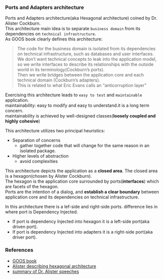### Ports and Adapters architecture

Ports and Adapters architecture(aka Hexagonal architecture) coined by Dr. Alister Cockburn.    
This architecture main idea is to separate `business domain` from its dependencies on `technical infrastructure`.    
As GOOS book clearly defines this architecture:     
> The code for the business domain is isolated from its dependencies on technical infrastructure, such as databases and user interfaces.    
>We don’t want technical concepts to leak into the application model,    
>so we write interfaces to describe its relationships with the outside world in its terminology(Cockburn’s ports).     
>Then we write bridges between the application core and each technical domain (Cockburn’s adapters).      
>This is related to what Eric Evans calls an “anticorruption layer”   

Exercising this architecture leads to `easy to test` and `maintainable` application.    
maintainability: easy to modify and easy to understand.it is a long term concern.     
maintainability is achieved by well-designed classes(**loosely coupled and highly cohesive**)

This architecture utilizes two principal heuristics:   
- Separation of concerns
  - gather together code that will change for the same reason in an isolated package.
- Higher levels of abstraction
    - avoid complexities

This architecture depicts the application as a **closed area**. The closed area is a hexagon(chosen by Alister Cockburn).    
The hexagon is the application core surrounded by ports(**interfaces**) which are facets of the hexagon.    
Ports are the intention of a dialog, and **establish a clear boundary** between application core and its dependencies on technical infrastructure.    

In this architecture there is a lef-side and right-side ports. difference lies in where port is Dependency Injected. 
- If port is dependency Injected into hexagon it is a left-side port(aka driven port).
- If port is dependency Injected into adapters it is a right-side port(aka driver port).   

### References
- [GOOS book](https://www.amazon.com/Growing-Object-Oriented-Software-Guided-Tests/dp/0321503627)
- [Alister describing hexagonal architecture](https://www.youtube.com/watch?v=th4AgBcrEHA)
- [summary of Dr. Alister speeches](https://jmgarridopaz.github.io/content/hexagonalarchitecture.html)